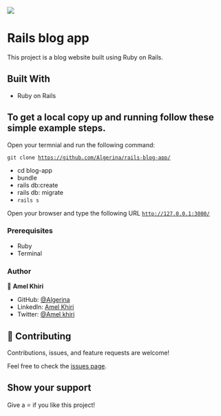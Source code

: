 ![](https://img.shields.io/badge/Microverse-blueviolet)
# Rails blog app

This project is a blog website built using Ruby on Rails.


## Built With

- Ruby on Rails
## To get a local copy up and running follow these simple example steps.

Open your termnial and run the following command:

<code>git clone https://github.com/Algerina/rails-blog-app/</code>
 - cd blog-app
 - bundle
 - rails db:create
 - rails db: migrate
 - <code>rails s</code> <br>

 Open your browser and type the following URL <code>http://127.0.0.1:3000/</code>


### Prerequisites

- Ruby
- Terminal

### Author


👤 **Amel Khiri**

- GitHub: [@Algerina](https://github.com/Algerina)
- LinkedIn: [Amel Khiri](https://linkedin.com/in/amel-khiri-qahwadji-37a550135)
- Twitter: [@Amel khiri](https://twitter.com/AmalQahwadji)


## 🤝 Contributing

Contributions, issues, and feature requests are welcome!

Feel free to check the [issues page](Algerina/rails-blog-app/).

## Show your support

Give a ⭐️ if you like this project!
